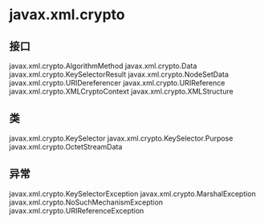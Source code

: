 # javax.xml.crypto

## 接口

javax.xml.crypto.AlgorithmMethod
javax.xml.crypto.Data
javax.xml.crypto.KeySelectorResult
javax.xml.crypto.NodeSetData<T>
javax.xml.crypto.URIDereferencer
javax.xml.crypto.URIReference
javax.xml.crypto.XMLCryptoContext
javax.xml.crypto.XMLStructure

## 类

javax.xml.crypto.KeySelector
javax.xml.crypto.KeySelector.Purpose
javax.xml.crypto.OctetStreamData

## 异常

javax.xml.crypto.KeySelectorException
javax.xml.crypto.MarshalException
javax.xml.crypto.NoSuchMechanismException
javax.xml.crypto.URIReferenceException




